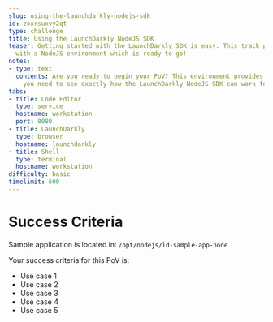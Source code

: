 ```yaml
---
slug: using-the-launchdarkly-nodejs-sdk
id: zoxrsuxvy2qt
type: challenge
title: Using the LaunchDarkly NodeJS SDK
teaser: Getting started with the LaunchDarkly SDK is easy. This track provides you
  with a NodeJS environment which is ready to go!
notes:
- type: text
  contents: Are you ready to begin your PoV? This environment provides you with everything
    you need to see exactly how the LaunchDarkly NodeJS SDK can work for you.
tabs:
- title: Code Editor
  type: service
  hostname: workstation
  port: 8080
- title: LaunchDarkly
  type: browser
  hostname: launchdarkly
- title: Shell
  type: terminal
  hostname: workstation
difficulty: basic
timelimit: 600
---
```

# Success Criteria

Sample application is located in:
`/opt/nodejs/ld-sample-app-node`

Your success criteria for this PoV is:
* Use case 1
* Use case 2
* Use case 3
* Use case 4
* Use case 5
